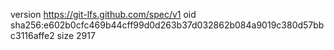 version https://git-lfs.github.com/spec/v1
oid sha256:e602b0cfc469b44cff99d0d263b37d032862b084a9019c380d57bbc3116affe2
size 2917

